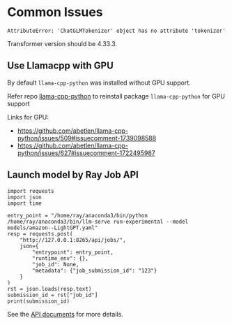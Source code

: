 # Common Issues

`AttributeError: 'ChatGLMTokenizer' object has no attribute 'tokenizer'`

Transformer version should be 4.33.3.

## Use Llamacpp with GPU

By default `llama-cpp-python` was installed without GPU support. 

Refer repo [llama-cpp-python](https://github.com/abetlen/llama-cpp-python) to reinstall package `llama-cpp-python` for GPU support

Links for GPU:
- https://github.com/abetlen/llama-cpp-python/issues/509#issuecomment-1739098588
- https://github.com/abetlen/llama-cpp-python/issues/627#issuecomment-1722495987

## Launch model by Ray Job API

```
import requests
import json
import time

entry_point = "/home/ray/anaconda3/bin/python /home/ray/anaconda3/bin/llm-serve run-experimental --model models/amazon--LightGPT.yaml"
resp = requests.post(
    "http://127.0.0.1:8265/api/jobs/",
    json={
        "entrypoint": entry_point,
        "runtime_env": {},
        "job_id": None,
        "metadata": {"job_submission_id": "123"}
    }
)
rst = json.loads(resp.text)
submission_id = rst["job_id"]
print(submission_id)
```

See the [API documents](https://docs.ray.io/en/latest/cluster/running-applications/job-submission/api.html#/paths/~1api~1jobs/post) for more details.
